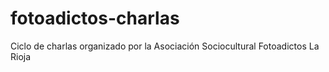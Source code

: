 # fotoadictos-charlas
Ciclo de charlas organizado por la Asociación Sociocultural Fotoadictos La Rioja
